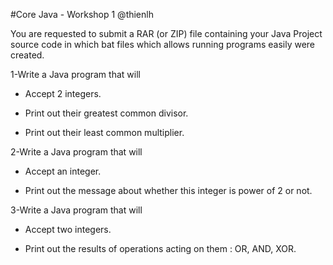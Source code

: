 #Core Java - Workshop 1
@thienlh

   

You are requested to submit a RAR (or ZIP) file containing your Java Project source code in which bat files which allows running programs easily were created.

1-Write a Java program that will

- Accept 2 integers.

- Print out their greatest common divisor.

- Print out their least common multiplier.

2-Write a Java program that will

- Accept an integer.

- Print out the message about whether this integer is power of 2 or not.

3-Write a Java program that will

- Accept two integers.

- Print out the results of operations acting on them : OR, AND, XOR.